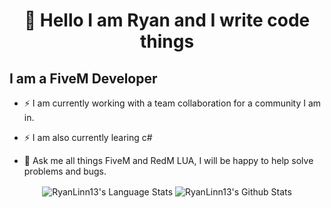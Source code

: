 <h1 align="center">👋 Hello I am Ryan and I write code things
 
## I am a FiveM Developer 
- ⚡ I am currently working with a team collaboration for a community I am in.
- ⚡ I am also currently learing c#

- 💬 Ask me all things FiveM and RedM LUA, I will be happy to help solve problems and bugs.
<p align="center">
  <img align="center" alt="RyanLinn13's Language Stats" src="https://github-readme-stats.anuraghazra1.vercel.app/api?username=ryanlinn13&show_icons=true&include_all_commits=true&bg_color=30,434343,000000&title_color=fe428e&text_color=f1f1eb"  />
  <img align="center" alt="RyanLinn13's Github Stats" src="https://github-readme-stats.anuraghazra1.vercel.app/api/top-langs/?username=ryanlinn13&layout=compact&langs_count=10&hide=html,css&bg_color=30,000000,434343&title_color=fe428e&text_color=f1f1eb" />
</p>

